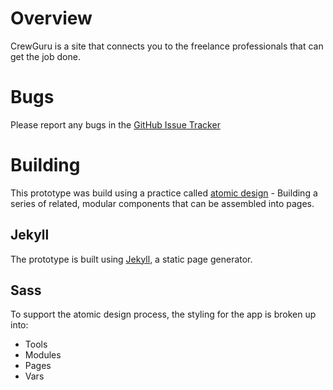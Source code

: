 # Overview
CrewGuru is a site that connects you to the freelance professionals that can get the job done. 

# Bugs
Please report any bugs in the [GitHub Issue Tracker](https://github.com/crewguru/prototype/issues)

# Building
This prototype was build using a practice called [atomic design](http://bradfrost.com/blog/post/atomic-web-design/) - Building a series of related, modular components that can be assembled into pages. 

## Jekyll
The prototype is built using [Jekyll](https://jekyllrb.com/), a static page generator. 

## Sass
To support the atomic design process, the styling for the app is broken up into:
- Tools
- Modules
- Pages
- Vars






